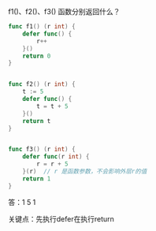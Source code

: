 f1()、f2()、f3() 函数分别返回什么？

```go
func f1() (r int) {
	defer func() {
		r++
	}()
	return 0
}


func f2() (r int) {
	t := 5
	defer func() {
		t = t + 5
	}()
	return t
}


func f3() (r int) {
	defer func(r int) {
		r = r + 5
	}(r)  // r 是函数参数，不会影响外层r的值
	return 1
}
```


答：1 5 1

关键点：先执行defer在执行return